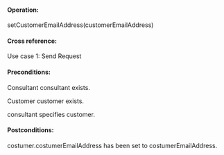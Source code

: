 #### Operation: 

setCustomerEmailAddress(customerEmailAddress) 

#### Cross reference: 

Use case 1: Send Request 

#### Preconditions: 

Consultant consultant exists. 

Customer customer exists. 

consultant specifies customer.

#### Postconditions: 

costumer.costumerEmailAddress has been set to costumerEmailAddress. 
